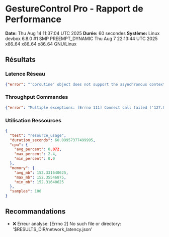 # GestureControl Pro - Rapport de Performance

**Date:** Thu Aug 14 11:37:04 UTC 2025
**Durée:** 60 secondes
**Système:** Linux devbox 6.8.0 #1 SMP PREEMPT_DYNAMIC Thu Aug  7 22:13:44 UTC 2025 x86_64 x86_64 x86_64 GNU/Linux

## Résultats

### Latence Réseau
```json
{"error": "'coroutine' object does not support the asynchronous context manager protocol"}
```

### Throughput Commandes
```json
{"error": "Multiple exceptions: [Errno 111] Connect call failed ('127.0.0.1', 8080), [Errno 97] Address family not supported by protocol"}
```

### Utilisation Ressources
```json
{
  "test": "resource_usage",
  "duration_seconds": 60.09957377499995,
  "cpu": {
    "avg_percent": 0.072,
    "max_percent": 2.4,
    "min_percent": 0.0
  },
  "memory": {
    "avg_mb": 152.331640625,
    "max_mb": 152.35546875,
    "min_mb": 152.31640625
  },
  "samples": 100
}
```

## Recommandations

- ❌ Erreur analyse: [Errno 2] No such file or directory: '$RESULTS_DIR/network_latency.json'
